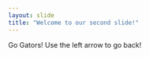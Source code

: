 ```yaml
---
layout: slide
title: "Welcome to our second slide!"
---
```

Go Gators!
Use the left arrow to go back!
